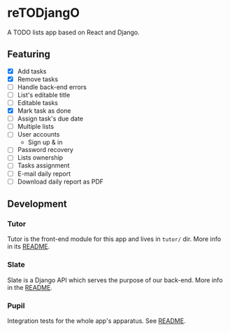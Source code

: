# reTODjangO

A TODO lists app based on React and Django.

## Featuring

- [x] Add tasks
- [x] Remove tasks
- [ ] Handle back-end errors
- [ ] List's editable title
- [ ] Editable tasks
- [x] Mark task as done
- [ ] Assign task's due date
- [ ] Multiple lists
- [ ] User accounts
  - Sign up & in
- [ ] Password recovery
- [ ] Lists ownership
- [ ] Tasks assignment
- [ ] E-mail daily report
- [ ] Download daily report as PDF

## Development

### Tutor

Tutor is the front-end module for this app and lives in `tutor/` dir. More info
in its [README](./tutor/README.md).

### Slate

Slate is a Django API which serves the purpose of our back-end. More info in the
[README](./slate/README.md).

### Pupil

Integration tests for the whole app's apparatus. See
[README](./pupil/README.md).
